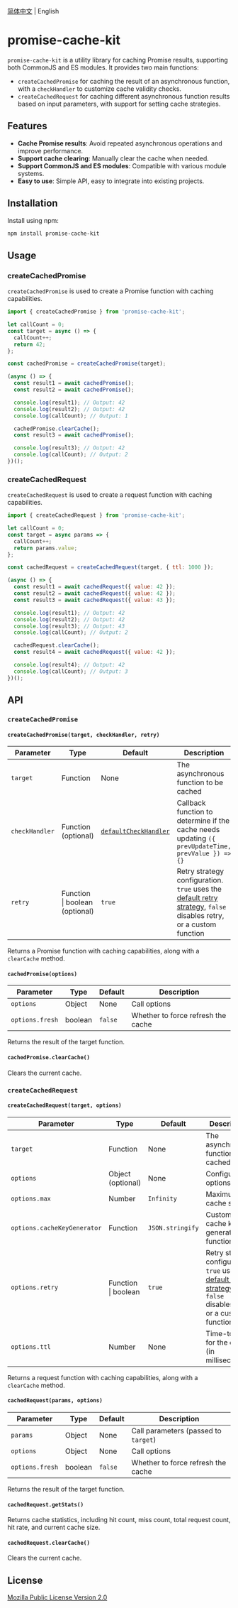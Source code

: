 [简体中文](./README.md) | English

# promise-cache-kit

`promise-cache-kit` is a utility library for caching Promise results, supporting both CommonJS and ES modules. It provides two main functions:

- `createCachedPromise` for caching the result of an asynchronous function, with a `checkHandler` to customize cache validity checks.
- `createCachedRequest` for caching different asynchronous function results based on input parameters, with support for setting cache strategies.

## Features

- **Cache Promise results**: Avoid repeated asynchronous operations and improve performance.
- **Support cache clearing**: Manually clear the cache when needed.
- **Support CommonJS and ES modules**: Compatible with various module systems.
- **Easy to use**: Simple API, easy to integrate into existing projects.

## Installation

Install using npm:

```sh
npm install promise-cache-kit
```

## Usage

### createCachedPromise

`createCachedPromise` is used to create a Promise function with caching capabilities.

```js
import { createCachedPromise } from 'promise-cache-kit';

let callCount = 0;
const target = async () => {
  callCount++;
  return 42;
};

const cachedPromise = createCachedPromise(target);

(async () => {
  const result1 = await cachedPromise();
  const result2 = await cachedPromise();

  console.log(result1); // Output: 42
  console.log(result2); // Output: 42
  console.log(callCount); // Output: 1

  cachedPromise.clearCache();
  const result3 = await cachedPromise();

  console.log(result3); // Output: 42
  console.log(callCount); // Output: 2
})();
```

### createCachedRequest

`createCachedRequest` is used to create a request function with caching capabilities.

```js
import { createCachedRequest } from 'promise-cache-kit';

let callCount = 0;
const target = async params => {
  callCount++;
  return params.value;
};

const cachedRequest = createCachedRequest(target, { ttl: 1000 });

(async () => {
  const result1 = await cachedRequest({ value: 42 });
  const result2 = await cachedRequest({ value: 42 });
  const result3 = await cachedRequest({ value: 43 });

  console.log(result1); // Output: 42
  console.log(result2); // Output: 42
  console.log(result3); // Output: 43
  console.log(callCount); // Output: 2

  cachedRequest.clearCache();
  const result4 = await cachedRequest({ value: 42 });

  console.log(result4); // Output: 42
  console.log(callCount); // Output: 3
})();
```

## API

### `createCachedPromise`

#### `createCachedPromise(target, checkHandler, retry)`

| Parameter      | Type                           | Default                                 | Description                                                                                                                          |
| -------------- | ------------------------------ | --------------------------------------- | ------------------------------------------------------------------------------------------------------------------------------------ |
| `target`       | Function                       | None                                    | The asynchronous function to be cached                                                                                               |
| `checkHandler` | Function (optional)            | [`defaultCheckHandler`](src/default.js) | Callback function to determine if the cache needs updating `({ prevUpdateTime, prevValue }) => {}`                                   |
| `retry`        | Function \| boolean (optional) | `true`                                  | Retry strategy configuration. `true` uses the [default retry strategy](src/default.js), `false` disables retry, or a custom function |

Returns a Promise function with caching capabilities, along with a `clearCache` method.

#### `cachedPromise(options)`

| Parameter       | Type    | Default | Description                        |
| --------------- | ------- | ------- | ---------------------------------- |
| `options`       | Object  | None    | Call options                       |
| `options.fresh` | boolean | `false` | Whether to force refresh the cache |

Returns the result of the target function.

#### `cachedPromise.clearCache()`

Clears the current cache.

### `createCachedRequest`

#### `createCachedRequest(target, options)`

| Parameter                   | Type                | Default          | Description                                                                                                                          |
| --------------------------- | ------------------- | ---------------- | ------------------------------------------------------------------------------------------------------------------------------------ |
| `target`                    | Function            | None             | The asynchronous function to be cached                                                                                               |
| `options`                   | Object (optional)   | None             | Configuration options                                                                                                                |
| `options.max`               | Number              | `Infinity`       | Maximum cache size                                                                                                                   |
| `options.cacheKeyGenerator` | Function            | `JSON.stringify` | Custom cache key generator function                                                                                                  |
| `options.retry`             | Function \| boolean | `true`           | Retry strategy configuration. `true` uses the [default retry strategy](src/default.js), `false` disables retry, or a custom function |
| `options.ttl`               | Number              | None             | Time-to-live for the cache (in milliseconds)                                                                                         |

Returns a request function with caching capabilities, along with a `clearCache` method.

#### `cachedRequest(params, options)`

| Parameter       | Type    | Default | Description                          |
| --------------- | ------- | ------- | ------------------------------------ |
| `params`        | Object  | None    | Call parameters (passed to `target`) |
| `options`       | Object  | None    | Call options                         |
| `options.fresh` | boolean | `false` | Whether to force refresh the cache   |

Returns the result of the target function.

#### `cachedRequest.getStats()`

Returns cache statistics, including hit count, miss count, total request count, hit rate, and current cache size.

#### `cachedRequest.clearCache()`

Clears the current cache.

## License

[Mozilla Public License Version 2.0](LICENSE)
